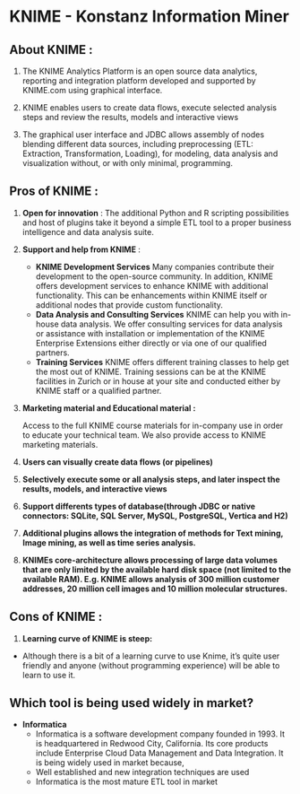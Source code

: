 # KNIME -  Konstanz Information Miner

## About KNIME :
         
   1) The KNIME Analytics Platform is an open source data analytics, reporting and integration platform developed and supported          by KNIME.com using graphical interface.

   2) KNIME enables users to create data flows, execute selected analysis steps and review the results, models and interactive   views
   
   3) The graphical user interface and JDBC allows assembly of nodes blending different data sources, including preprocessing (ETL: Extraction, Transformation, Loading), for modeling, data analysis and visualization without, or with only minimal, programming.

## Pros of KNIME :
              
1) **Open for innovation**     : 
     The additional Python and R scripting possibilities and host of plugins take it beyond a simple ETL tool to a proper       business intelligence and data analysis suite. 

    
2) **Support and help from KNIME** :
   - **KNIME Development Services**
      Many companies contribute their development to the open-source community. In addition, KNIME offers development services to enhance KNIME with additional functionality. This can be enhancements within KNIME itself or additional nodes that provide custom functionality. 
   - **Data Analysis and Consulting Services**
      KNIME can help you with in-house data analysis. We offer consulting services for data analysis or assistance with installation or implementation of the KNIME Enterprise Extensions either directly or via one of our qualified partners.
   - **Training Services**
      KNIME offers different training classes to help get the most out of KNIME. Training sessions can be at the KNIME facilities in Zurich or in house at your site and conducted either by KNIME staff or a qualified partner.

   
3) **Marketing material and Educational material :**  

      Access to the full KNIME course materials for in-company use in order to educate your technical team. We also provide access to KNIME marketing materials.

4) **Users can visually create data flows (or pipelines)**

5) **Selectively execute some or all analysis steps, and later inspect the results, models, and interactive views**

6) **Support differents types of database(through JDBC or native connectors: SQLite, SQL Server, MySQL, PostgreSQL, Vertica and H2)**

7) **Additional plugins allows the integration of methods for Text mining, Image mining, as well as time series analysis.**

8) **KNIMEs core-architecture allows processing of large data volumes that are only limited by the available hard disk space (not limited to the available RAM). E.g. KNIME allows analysis of 300 million customer addresses, 20 million cell images and 10 million molecular structures.**
    

## Cons of KNIME :

1) **Learning curve of KNIME is steep:**
  - Although there is a bit of a learning curve to use Knime, it’s quite user friendly and anyone (without programming experience) will be able to learn to use it.

## Which tool is being used widely in market?
- **Informatica**
  - Informatica is a software development company founded in 1993. It is headquartered in Redwood City, California. Its core products include Enterprise Cloud Data Management and Data Integration. It is being widely used in market because,
   - Well established and new integration techniques are used
   - Informatica is the most mature ETL tool in market






